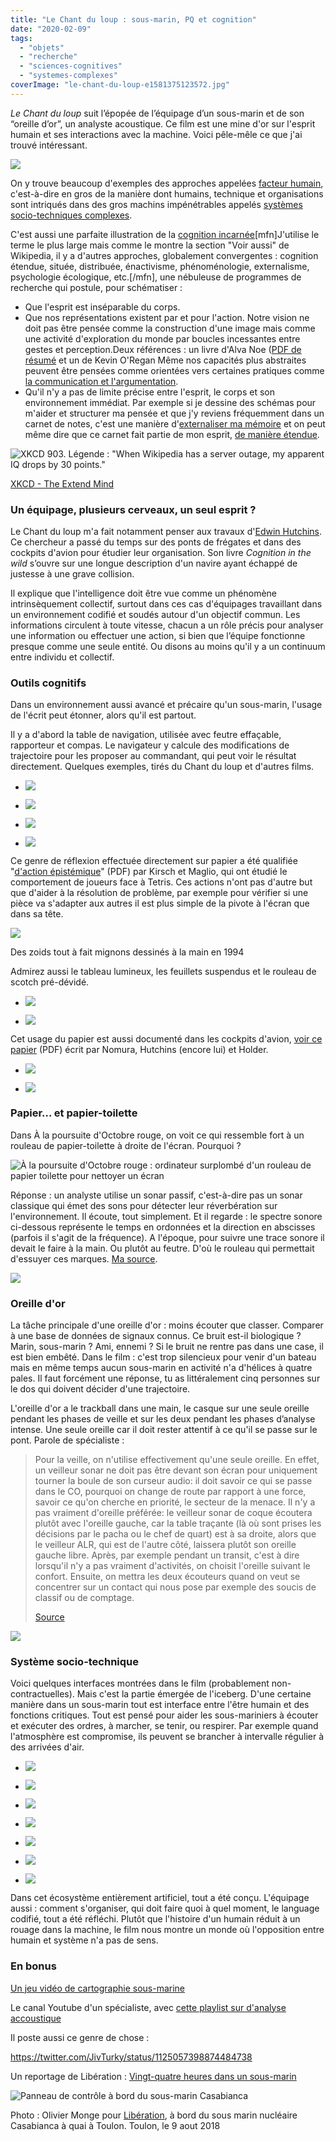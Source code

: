 ```yaml
---
title: "Le Chant du loup : sous-marin, PQ et cognition"
date: "2020-02-09"
tags: 
  - "objets"
  - "recherche"
  - "sciences-cognitives"
  - "systemes-complexes"
coverImage: "le-chant-du-loup-e1581375123572.jpg"
---
```


_Le Chant du loup_ suit l’épopée de l’équipage d’un sous-marin et de son “oreille d’or”, un analyste acoustique. Ce film est une mine d'or sur l'esprit humain et ses interactions avec la machine. Voici pêle-mêle ce que j'ai trouvé intéressant.

![](images/le-chant-du-loup-e1581375123572.jpg)

On y trouve beaucoup d'exemples des approches appelées [facteur humain](https://en.wikipedia.org/wiki/Human_factors_and_ergonomics), c'est-à-dire en gros de la manière dont humains, technique et organisations sont intriqués dans des gros machins impénétrables appelés [systèmes socio-techniques complexes](https://en.wikipedia.org/wiki/Sociotechnical_system).

C'est aussi une parfaite illustration de la [cognition incarnée](https://en.wikipedia.org/wiki/Embodied_cognition)\[mfn\]J'utilise le terme le plus large mais comme le montre la section "Voir aussi" de Wikipedia, il y a d'autres approches, globalement convergentes : cognition étendue, située, distribuée, énactivisme, phénoménologie, externalisme, psychologie écologique, etc.\[/mfn\], une nébuleuse de programmes de recherche qui postule, pour schématiser :

- Que l'esprit est inséparable du corps.
- Que nos représentations existent par et pour l'action. Notre vision ne doit pas être pensée comme la construction d'une image mais comme une activité d'exploration du monde par boucles incessantes entre gestes et perception.Deux références : un livre d'Alva Noe ([PDF de résumé](http://www.nyu.edu/gsas/dept/philo/courses/consciousness08/noe.precis.pdf) et un de Kevin O'Regan Même nos capacités plus abstraites peuvent être pensées comme orientées vers certaines pratiques comme [la communication et l'argumentation](https://journals.openedition.org/aad/2884).
- Qu'il n'y a pas de limite précise entre l'esprit, le corps et son environnement immédiat. Par exemple si je dessine des schémas pour m'aider et structurer ma pensée et que j'y reviens fréquemment dans un carnet de notes, c'est une manière d'[externaliser ma mémoire](https://www.researchgate.net/publication/306352756_Cognitive_Offloading) et on peut même dire que ce carnet fait partie de mon esprit, [de manière étendue](https://en.wikipedia.org/wiki/The_Extended_Mind).

![XKCD 903. Légende : "When Wikipedia has a server outage, my apparent IQ drops by 30 points."](images/extended_mind.png)

[XKCD - The Extend Mind](https://xkcd.com/903/)

### Un équipage, plusieurs cerveaux, un seul esprit ?

Le Chant du loup m'a fait notamment penser aux travaux d'[Edwin Hutchins](https://en.wikipedia.org/wiki/Edwin_Hutchins). Ce chercheur a passé du temps sur des ponts de frégates et dans des cockpits d'avion pour étudier leur organisation. Son livre _Cognition in the wild_ s’ouvre sur une longue description d'un navire ayant échappé de justesse à une grave collision.

Il explique que l'intelligence doit être vue comme un phénomène intrinsèquement collectif, surtout dans ces cas d'équipages travaillant dans un environnement codifié et soudés autour d'un objectif commun. Les informations circulent à toute vitesse, chacun a un rôle précis pour analyser une information ou effectuer une action, si bien que l’équipe fonctionne presque comme une seule entité. Ou disons au moins qu'il y a un continuum entre individu et collectif.

### Outils cognitifs

Dans un environnement aussi avancé et précaire qu'un sous-marin, l'usage de l'écrit peut étonner, alors qu'il est partout.

Il y a d'abord la table de navigation, utilisée avec feutre effaçable, rapporteur et compas. Le navigateur y calcule des modifications de trajectoire pour les proposer au commandant, qui peut voir le résultat directement. Quelques exemples, tirés du Chant du loup et d'autres films.

- [![](images/vlcsnap-2020-02-08-14h39m35s021-1024x432.png)](https://toutcequibouge.net/toutcequibouge/wp-content/uploads/2020/02/vlcsnap-2020-02-08-14h39m35s021-1024x432.png)
    
- [![](images/vlcsnap-2020-02-08-14h09m10s472-1-e1581169488346-1024x427.jpg)](https://toutcequibouge.net/toutcequibouge/wp-content/uploads/2020/02/vlcsnap-2020-02-08-14h09m10s472-1-e1581169488346-1024x427.jpg)
    
- [![](images/EQPVwmDX0Ac83Jy-1024x435.jpg)](https://toutcequibouge.net/toutcequibouge/wp-content/uploads/2020/02/EQPVwmDX0Ac83Jy-1024x435.jpg)
    
- [![](images/EQPVwnmXYAASuGE-1024x427.jpg)](https://toutcequibouge.net/toutcequibouge/wp-content/uploads/2020/02/EQPVwnmXYAASuGE-1024x427.jpg)
    

Ce genre de réflexion effectuée directement sur papier a été qualifiée "[d'action épistémique](https://onlinelibrary.wiley.com/doi/pdf/10.1207/s15516709cog1804_1)" (PDF) par Kirsch et Maglio, qui ont étudié le comportement de joueurs face à Tetris. Ces actions n'ont pas d'autre but que d'aider à la résolution de problème, par exemple pour vérifier si une pièce va s'adapter aux autres il est plus simple de la pivote à l'écran que dans sa tête.

![](images/Capture-d’écran-2020-02-08-à-11.25.42.png)

Des zoids tout à fait mignons dessinés à la main en 1994

Admirez aussi le tableau lumineux, les feuillets suspendus et le rouleau de scotch pré-dévidé.

- [![](images/vlcsnap-2020-02-08-14h18m13s710-1024x435.png)](https://toutcequibouge.net/toutcequibouge/wp-content/uploads/2020/02/vlcsnap-2020-02-08-14h18m13s710-1024x435.png)
    
- [![](images/vlcsnap-2020-02-08-14h09m56s011-1-1024x453.png)](https://toutcequibouge.net/toutcequibouge/wp-content/uploads/2020/02/vlcsnap-2020-02-08-14h09m56s011-1-1024x453.png)
    

Cet usage du papier est aussi documenté dans les cockpits d'avion, [voir ce papier](https://pages.ucsd.edu/~ehutchins/documents/fp146-nomura.pdf) (PDF) écrit par Nomura, Hutchins (encore lui) et Holder.

- ![](images/Capture-d’écran-2020-02-08-à-10.53.48.png)
    
- ![](images/Capture-d’écran-2020-02-08-à-10.53.00.png)
    

### Papier... et papier-toilette

Dans À la poursuite d'Octobre rouge, on voit ce qui ressemble fort à un rouleau de papier-toilette à droite de l'écran. Pourquoi ?

![À la poursuite d'Octobre rouge : ordinateur surplombé d'un rouleau de papier toilette pour nettoyer un écran](images/vlcsnap-2020-02-07-20h41m12s465-1024x435.jpg)

Réponse : un analyste utilise un sonar passif, c'est-à-dire pas un sonar classique qui émet des sons pour détecter leur réverbération sur l'environnement. Il écoute, tout simplement. Et il regarde : le spectre sonore ci-dessous représente le temps en ordonnées et la direction en abscisses (parfois il s'agit de la fréquence). A l'époque, pour suivre une trace sonore il devait le faire à la main. Ou plutôt au feutre. D'où le rouleau qui permettait d'essuyer ces marques. [Ma source](https://www.quora.com/In-The-Hunt-for-Red-October-why-is-there-toilet-paper-at-the-USS-Dallas-sonar-station).

![](images/vlcsnap-2020-02-09-14h50m31s457-1024x576.jpg)

### **Oreille d'or**

La tâche principale d'une oreille d'or : moins écouter que classer. Comparer à une base de données de signaux connus. Ce bruit est-il biologique ? Marin, sous-marin ? Ami, ennemi ? Si le bruit ne rentre pas dans une case, il est bien embêté. Dans le film : c'est trop silencieux pour venir d'un bateau mais en même temps aucun sous-marin en activité n'a d'hélices à quatre pales. Il faut forcément une réponse, tu as littéralement cinq personnes sur le dos qui doivent décider d'une trajectoire.

L'oreille d'or a le trackball dans une main, le casque sur une seule oreille pendant les phases de veille et sur les deux pendant les phases d’analyse intense. Une seule oreille car il doit rester attentif à ce qu'il se passe sur le pont. Parole de spécialiste :

> Pour la veille, on n'utilise effectivement qu'une seule oreille. En effet, un veilleur sonar ne doit pas être devant son écran pour uniquement tourner la boule de son curseur audio: il doit savoir ce qui se passe dans le CO, pourquoi on change de route par rapport à une force, savoir ce qu'on cherche en priorité, le secteur de la menace. Il n'y a pas vraiment d'oreille préférée: le veilleur sonar de coque écoutera plutôt avec l'oreille gauche, car la table traçante (là où sont prises les décisions par le pacha ou le chef de quart) est à sa droite, alors que le veilleur ALR, qui est de l'autre côté, laissera plutôt son oreille gauche libre. Après, par exemple pendant un transit, c'est à dire lorsqu'il n'y a pas vraiment d'activités, on choisit l'oreille suivant le confort. Ensuite, on mettra les deux écouteurs quand on veut se concentrer sur un contact qui nous pose par exemple des soucis de classif ou de comptage.
> 
> [Source](http://zone.sousmarins.free.fr/nouvelles%20internationales%20des%20sous-marins.htm)

![](images/vlcsnap-2020-02-08-14h07m47s689-e1581169306219-1024x430.png)

### **Système socio-technique**

Voici quelques interfaces montrées dans le film (probablement non-contractuelles). Mais c'est la partie émergée de l'iceberg. D'une certaine manière dans un sous-marin tout est interface entre l'être humain et des fonctions critiques. Tout est pensé pour aider les sous-mariniers à écouter et exécuter des ordres, à marcher, se tenir, ou respirer. Par exemple quand l'atmosphère est compromise, ils peuvent se brancher à intervalle régulier à des arrivées d'air.

- [![](images/D_dx7AjXoAcTNaU.png)](https://toutcequibouge.net/toutcequibouge/wp-content/uploads/2020/02/D_dx7AjXoAcTNaU.png)
    
- [![](images/D_dx7ARWkAEjWrd.png)](https://toutcequibouge.net/toutcequibouge/wp-content/uploads/2020/02/D_dx7ARWkAEjWrd.png)
    
- [![](images/D_dx7BQX4AE4Z7E.png)](https://toutcequibouge.net/toutcequibouge/wp-content/uploads/2020/02/D_dx7BQX4AE4Z7E.png)
    
- [![](images/D_dx92QX4AI5k-d.jpg)](https://toutcequibouge.net/toutcequibouge/wp-content/uploads/2020/02/D_dx92QX4AI5k-d.jpg)
    
- [![](images/D_dx93bXkAAFIMo.png)](https://toutcequibouge.net/toutcequibouge/wp-content/uploads/2020/02/D_dx93bXkAAFIMo.png)
    
- [![](images/D_dy0NxXYAIXkt8.png)](https://toutcequibouge.net/toutcequibouge/wp-content/uploads/2020/02/D_dy0NxXYAIXkt8.png)
    
- [![](images/vlcsnap-2020-02-09-14h49m19s615-e1583282965609-1024x458.jpg)](https://toutcequibouge.net/toutcequibouge/wp-content/uploads/2020/02/vlcsnap-2020-02-09-14h49m19s615-e1583282965609.jpg)
    

Dans cet écosystème entièrement artificiel, tout a été conçu. L'équipage aussi : comment s'organiser, qui doit faire quoi à quel moment, le language codifié, tout a été réfléchi. Plutôt que l'histoire d'un humain réduit à un rouage dans la machine, le film nous montre un monde où l'opposition entre humain et système n'a pas de sens.

### En bonus

[Un jeu vidéo de cartographie sous-marine](https://store.steampowered.com/app/890720/In_Other_Waters/)

Le canal Youtube d'un spécialiste, avec [cette playlist sur d'analyse accoustique](https://www.youtube.com/playlist?list=PLF9K78gj2FP2D-EIZkYN1sBsVauj_MdXu)

Il poste aussi ce genre de chose :

https://twitter.com/JivTurky/status/1125057398874484738

Un reportage de Libération : [Vingt-quatre heures dans un sous-marin](https://www.liberation.fr/apps/2018/10/vingt-quatre-heures-dans-un-sous-marin/)

![Panneau de contrôle à bord du sous-marin Casabianca](images/crop-0-0-1500-1000-0-monge-myop-casabianca-7-1539854297.jpg)

Photo : Olivier Monge pour [Libération](https://www.liberation.fr/apps/2018/10/vingt-quatre-heures-dans-un-sous-marin/), à bord du sous marin nucléaire Casabianca à quai à Toulon. Toulon, le 9 aout 2018
